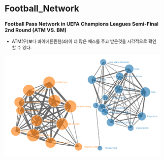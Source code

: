 # Football_Network

### Football Pass Network in UEFA Champions Leagues Semi-Final 2nd Round (ATM VS. BM)

- ATM(우)보다 바이에른뮌헨(좌)이 더 많은 패스를 주고 받은것을 시각적으로 확인 할 수 있다.

![BM VS.ATM](/ATM_BM.PNG)
